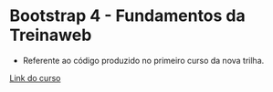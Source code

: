 # Bootstrap 4 - Fundamentos da Treinaweb
 - Referente ao código produzido no primeiro curso da nova trilha.

[Link do curso](https://www.treinaweb.com.br/curso/bootstrap-4-fundamentos)
